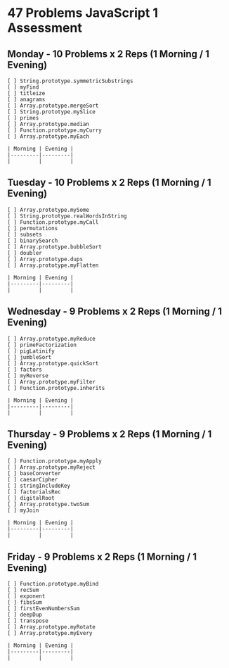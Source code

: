 # 47 Problems JavaScript 1 Assessment
## Monday - 10 Problems x 2 Reps (1 Morning / 1 Evening)
    [ ] String.prototype.symmetricSubstrings
    [ ] myFind
    [ ] titleize
    [ ] anagrams
    [ ] Array.prototype.mergeSort
    [ ] String.prototype.mySlice
    [ ] primes
    [ ] Array.prototype.median
    [ ] Function.prototype.myCurry
    [ ] Array.prototype.myEach

    | Morning | Evening |
    |---------|---------|
    |         |         |
## Tuesday - 10 Problems x 2 Reps (1 Morning / 1 Evening)
    [ ] Array.prototype.mySome
    [ ] String.prototype.realWordsInString
    [ ] Function.prototype.myCall
    [ ] permutations
    [ ] subsets
    [ ] binarySearch
    [ ] Array.prototype.bubbleSort
    [ ] doubler
    [ ] Array.prototype.dups
    [ ] Array.prototype.myFlatten

    | Morning | Evening |
    |---------|---------|
    |         |         |
## Wednesday - 9 Problems x 2 Reps (1 Morning / 1 Evening)
    [ ] Array.prototype.myReduce
    [ ] primeFactorization
    [ ] pigLatinify
    [ ] jumbleSort
    [ ] Array.prototype.quickSort
    [ ] factors
    [ ] myReverse
    [ ] Array.prototype.myFilter
    [ ] Function.prototype.inherits

    | Morning | Evening |
    |---------|---------|
    |         |         |
## Thursday - 9 Problems x 2 Reps (1 Morning / 1 Evening)
    [ ] Function.prototype.myApply
    [ ] Array.prototype.myReject
    [ ] baseConverter
    [ ] caesarCipher
    [ ] stringIncludeKey
    [ ] factorialsRec
    [ ] digitalRoot
    [ ] Array.prototype.twoSum
    [ ] myJoin

    | Morning | Evening |
    |---------|---------|
    |         |         |
## Friday - 9 Problems x 2 Reps (1 Morning / 1 Evening)
    [ ] Function.prototype.myBind
    [ ] recSum
    [ ] exponent
    [ ] fibsSum
    [ ] firstEvenNumbersSum
    [ ] deepDup
    [ ] transpose
    [ ] Array.prototype.myRotate
    [ ] Array.prototype.myEvery

    | Morning | Evening |
    |---------|---------|
    |         |         |